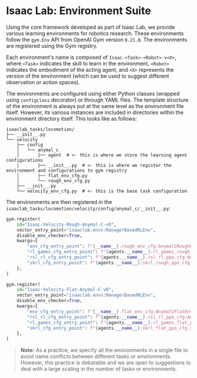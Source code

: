 # Isaac Lab: Environment Suite

Using the core framework developed as part of Isaac Lab, we provide various learning environments for robotics research.
These environments follow the `gym.Env` API from OpenAI Gym version `0.21.0`. The environments are registered using
the Gym registry.

Each environment's name is composed of `Isaac-<Task>-<Robot>-v<X>`, where `<Task>` indicates the skill to learn
in the environment, `<Robot>` indicates the embodiment of the acting agent, and `<X>` represents the version of
the environment (which can be used to suggest different observation or action spaces).

The environments are configured using either Python classes (wrapped using `configclass` decorator) or through
YAML files. The template structure of the environment is always put at the same level as the environment file
itself. However, its various instances are included in directories within the environment directory itself.
This looks like as follows:

```tree
isaaclab_tasks/locomotion/
├── __init__.py
└── velocity
    ├── config
    │   └── anymal_c
    │       ├── agent  # <- this is where we store the learning agent configurations
    │       ├── __init__.py  # <- this is where we register the environment and configurations to gym registry
    │       ├── flat_env_cfg.py
    │       └── rough_env_cfg.py
    ├── __init__.py
    └── velocity_env_cfg.py  # <- this is the base task configuration
```

The environments are then registered in the `isaaclab_tasks/locomotion/velocity/config/anymal_c/__init__.py`:

```python
gym.register(
    id="Isaac-Velocity-Rough-Anymal-C-v0",
    vector_entry_point="isaaclab.envs:ManagerBasedRLEnv",
    disable_env_checker=True,
    kwargs={
        "env_cfg_entry_point": f"{__name__}.rough_env_cfg:AnymalCRoughEnvCfg",
        "rl_games_cfg_entry_point": f"{agents.__name__}:rl_games_rough_ppo_cfg.yaml",
        "rsl_rl_cfg_entry_point": f"{agents.__name__}.rsl_rl_ppo_cfg:AnymalCRoughPPORunnerCfg",
        "skrl_cfg_entry_point": f"{agents.__name__}:skrl_rough_ppo_cfg.yaml",
    },
)

gym.register(
    id="Isaac-Velocity-Flat-Anymal-C-v0",
    vector_entry_point="isaaclab.envs:ManagerBasedRLEnv",
    disable_env_checker=True,
    kwargs={
        "env_cfg_entry_point": f"{__name__}.flat_env_cfg:AnymalCFlatEnvCfg",
        "rsl_rl_cfg_entry_point": f"{agents.__name__}.rsl_rl_ppo_cfg:AnymalCFlatPPORunnerCfg",
        "rl_games_cfg_entry_point": f"{agents.__name__}:rl_games_flat_ppo_cfg.yaml",
        "skrl_cfg_entry_point": f"{agents.__name__}:skrl_flat_ppo_cfg.yaml",
    },
)
```

> **Note:** As a practice, we specify all the environments in a single file to avoid name conflicts between different
> tasks or environments. However, this practice is debatable and we are open to suggestions to deal with a large
> scaling in the number of tasks or environments.
